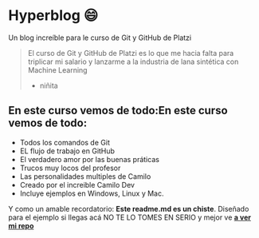 # Hyperblog :smile:
Un blog increíble para le curso de Git y GitHub de Platzi
>El curso de Git y GitHub de Platzi es lo que me hacia falta para triplicar mi salario y lanzarme a la industria de lana sintética con Machine Learning
>* niñita

## En este curso vemos de todo:En este curso vemos de todo:
* Todos los comandos de Git
* EL flujo de trabajo en GitHub
* El verdadero amor por las buenas práticas
* Trucos muy locos del profesor
* Las personalidades multiples de Camilo
* Creado por el increible Camilo Dev
* Incluye ejemplos en Windows, Linux y Mac.


Y como  un amable recordatorio: **Este readme.md es un chiste**. Diseñado para el ejemplo si llegas acá NO TE LO TOMES EN SERIO y mejor ve [**a ver mi repo**](http://https://github.com/cardozo94/hyperblog "a ver mi repo")